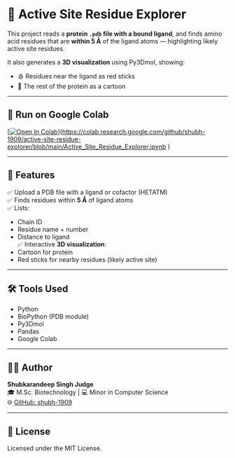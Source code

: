 # 🧬 Active Site Residue Explorer

This project reads a **protein `.pdb` file with a bound ligand**, and finds amino acid residues that are **within 5 Å** of the ligand atoms — highlighting likely active site residues.

It also generates a **3D visualization** using Py3Dmol, showing:
- 🩸 Residues near the ligand as red sticks
- 🧬 The rest of the protein as a cartoon

---

## 🚀 Run on Google Colab

[[![Open In Colab](https://colab.research.google.com/assets/colab-badge.svg)](https://colab.research.google.com/github/shubh-1909/active-site-residue-explorer/blob/main/Active_Site_Residue_Explorer.ipynb)](https://colab.research.google.com/github/shubh-1909/active-site-residue-explorer/blob/main/Active_Site_Residue_Explorer.ipynb
)

---

## 🔬 Features

✅ Upload a PDB file with a ligand or cofactor (HETATM)  
✅ Finds residues within **5 Å** of ligand atoms  
✅ Lists:
- Chain ID
- Residue name + number
- Distance to ligand  
✅ Interactive **3D visualization**:
- Cartoon for protein
- Red sticks for nearby residues (likely active site)

---

## 🛠 Tools Used

- Python
- BioPython (PDB module)
- Py3Dmol
- Pandas
- Google Colab

---

## 👨‍💻 Author

**Shubkarandeep Singh Judge**  
🎓 M.Sc. Biotechnology | 💻 Minor in Computer Science  
🌐 [GitHub: shubh-1909](https://github.com/shubh-1909)

---

## 📜 License

Licensed under the MIT License.
